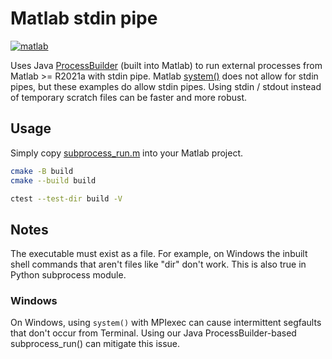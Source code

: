 # Matlab stdin pipe

[![matlab](https://github.com/scivision/matlab-subprocess-stdin/actions/workflows/ci.yml/badge.svg)](https://github.com/scivision/matlab-subprocess-stdin/actions/workflows/ci.yml)

Uses Java
[ProcessBuilder](https://docs.oracle.com/javase/9/docs/api/java/lang/ProcessBuilder.html)
(built into Matlab) to run external processes from Matlab >= R2021a with stdin pipe.
Matlab
[system()](https://www.mathworks.com/help/matlab/ref/system.html)
does not allow for stdin pipes, but these examples do allow stdin pipes.
Using stdin / stdout instead of temporary scratch files can be faster and more robust.

## Usage

Simply copy [subprocess_run.m](./subprocess_run.m) into your Matlab project.

```sh
cmake -B build
cmake --build build

ctest --test-dir build -V
```

## Notes

The executable must exist as a file.
For example, on Windows the inbuilt shell commands that aren't files like "dir" don't work.
This is also true in Python subprocess module.
### Windows

On Windows, using `system()` with MPIexec can cause intermittent segfaults that don't occur from Terminal.
Using our Java ProcessBuilder-based subprocess_run() can mitigate this issue.
